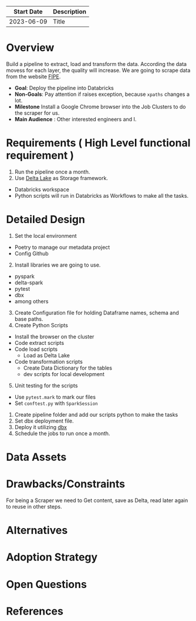 | Start Date | Description |
| ---------- | ----------- |
| 2023-06-09 | Title       |

# Overview
Build a pipeline to extract, load and transform the data. According the data movess for each layer, the quality will increase.
We are going to scrape data from the website [FIPE](https://veiculos.fipe.org.br/).
- **Goal**: Deploy the pipeline into Databricks
- **Non-Goals**: Pay attention if raises exception, because `xpaths` changes a lot.
- **Milestone** Install a Google Chrome browser into the Job Clusters to do the scraper for us.
- **Main Audience** : Other interested engineers and I.
# Requirements ( High Level functional requirement )
1. Run the pipeline once a month.
2. Use [Delta Lake](https://delta.io/) as Storage framework.
- Databricks workspace
- Python scripts will run in Databricks as Workflows to make all the tasks.
# Detailed Design
1. Set the local environment
 - Poetry to manage our metadata project
 - Config Github
2. Install libraries we are going to use.
 - pyspark
 - delta-spark
 - pytest
 - dbx
 - among others
3. Create Configuration file for holding Dataframe names, schema and base paths.
4. Create Python Scripts
 - Install the browser on the cluster
 - Code extract scripts
 - Code load scripts
    - Load as Delta Lake
 - Code transformation scripts
    - Create Data Dictionary for the tables
    - dev scripts for local development
5. Unit testing for the scripts
- Use `pytest.mark` to mark our files
 - Set `conftest.py` with `SparkSession`
1. Create pipeline folder and add our scripts python to make the tasks
2. Set dbx deployment file.
3. Deploy it utilizing [dbx](https://dbx.readthedocs.io/en/latest/)
4. Schedule the jobs to run once a month.
# Data Assets
# Drawbacks/Constraints
For being a Scraper we need to Get content, save as Delta, read later again to reuse in other steps.

# Alternatives
# Adoption Strategy
# Open Questions
# References



